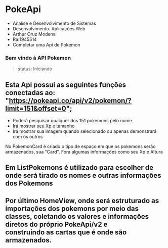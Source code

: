 # PokeApi
+ Análise e Desenvolvimento de Sistemas<br/>
+ Desenvolvimento. Aplicações Web<br/>
+ Arthur Cruz Modena <br/>
+ Ra:1945514<br/>
+ Completar uma Api de Pokemon<br/>


<h3>Bem vindo à API Pokemon</h3>

>status: Iniciando 

## Esta Api possui as seguintes funções conectadas ao: "https://pokeapi.co/api/v2/pokemon/?limit=151&offset=0";
+ Poderá pesquisar qualquer dos 151 pokemons pelo nome
+ Irá mostrar seu Xp e tamanho
+ Irá mostrar sua imagem quando selecionado ou apenas demonstrará com os outros

<p>No PokemonCard é criado o tipo de espaço em que os pokemons serão armazenados, sua "Card".
Fora algumas informações como seu Xp e Altura</p>
<script setup> 
const pokemon = defineProps(["Name","xp","height","img"])
</script>
<template>
    <div class="card">
            <img 
            :src="pokemon.img" class="card-img-top" 
            :alt="pokemon.name">
            <div class="card-body">
                <h5 class="card-title text-center">{{pokemon.name}}</h5>
                
                <hr> 
                <div class="row">
                    <section class="col">
                        <strong>XP:</strong>
                        <span>{{pokemon.xp}}</span>
                    </section>
                    <section class="col">
                        <strong>height:</strong>
                        <span>{{pokemon.height}}</span>
                    </section>
                </div>
            </div>
        </div>
</template>
<style>
</style>


## Em ListPokemons é utilizado para escolher de onde será tirado os nomes e outras informações dos Pokemons
<script setup>
const pokemon = defineProps(["name","baseUrlSvg"])

</script>

<template>
    <div class="col-4">
        <div class="card p-2 mb-3">
            <p class="text-center">{{ pokemon.name }}</p>
            <img
            :src="baseUrlSvg" class="card-img-top"
            alt="..."
            height="80"
                />
        </div>
    </div>
     

</template>

<style>
.container {
    display: flex;
    justify-content: center;
    align-items: center;
    padding: 10px;
    width: calc(100% - 20px);
    min-height: calc(100vh - 20px);
    
    font-family: 'acme', arial;
    font-size: 1rem;
}
</style>

## Por último HomeView, onde será estruturado as importações dos pokemons por meio das classes, coletando os valores e informações diretos do próprio PokeApi/v2 e <br> construindo as cartas que é onde são armazenados. 

<script setup>
import { onMounted, reactive, ref, computed } from 'vue';
import ListPokemons from '../components/listPokemons.vue';
import PokemonCard from '../components/PokemonCard.vue';


let baseUrlSvg = ref("https://raw.githubusercontent.com/PokeApi/sprites/master/sprites/pokemon/other/dream-world/")
let pokemons = reactive(ref());
let searchPokemonField = ref("")
let pokemonSelected = reactive(ref());

onMounted(() => {
  fetch("https://pokeapi.co/api/v2/pokemon/?limit=151&offset=0")
  .then(response => response.json())
  .then(response => {
    pokemons.value = response.results;
    console.log(response);
  })
})

const pokemonsFiltered = computed(()=>{
  if(pokemons.value && searchPokemonField.value){
    return pokemons.value.filter(pokemon=>
      pokemon.name.toLowerCase().includes(searchPokemonField.value.toLowerCase())
    )
  }
  return pokemons.value;
})

const selectPokemon = async (pokemon)=>{
  await fetch(pokemon.url)
  .then(res => res.json())
  .then(res => pokemonSelected.value = res);
  console.log(pokemonSelected.value);
}

</script>

<template>
  <main>
    <div class="container">
      <div class="row mt-4">
        <div class="col-sm-12 col-md-4">
          <PokemonCard 
          :name="pokemonSelected?.name"
          :xp="pokemonSelected?.base_experience"
          :height="pokemonSelected?.height"
          :img="pokemonSelected?.sprites.other.dream_world.front_default"
          />
        </div>
      <div class="col-sm-12 col-md-25">
        <div class="card">
          <div class="card-body row"> 
          <div class="mb-3">
            <label hidden for="searchPokemonField" class="form-label">Pesquisar</label>
            <input v-model="searchPokemonField" type="text" class="form-control" id="searchPokemonField" placeholder="Pesquisa">
            </div>
          <ListPokemons
          v-for="pokemon in pokemonsFiltered"
          :key="pokemon.name"
          :name="pokemon.name"
          :baseUrlSvg="baseUrlSvg + pokemon.url.split('/')[6] + '.svg'"
          @click="selectPokemon(pokemon)"/>
          </div>
        </div>
      </div>
    </div>
  </div>
  </main>
</template>

<style>
footer{
  position: fixed;
  bottom: 0;
  width: 15%;
  display: flex;
  align-items: center;
  justify-content: center;
  height: 30px;
}
</style>



